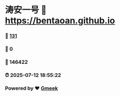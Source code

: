 # 涛安一号 :link: https://bentaoan.github.io 
### :page_facing_up: [131](https://bentaoan.github.io/tag.html) 
### :speech_balloon: 0 
### :hibiscus: 146422 
### :alarm_clock: 2025-07-12 18:55:22 
### Powered by :heart: [Gmeek](https://github.com/Meekdai/Gmeek)
